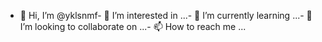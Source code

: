 - 👋 Hi, I’m @yklsnmf- 👀 I’m interested in ...- 🌱 I’m currently learning ...- 💞️ I’m looking to collaborate on ...- 📫 How to reach me ...<!---yklsnmf/yklsnmf is a ✨ special ✨ repository because its `README.md` (this file) appears on your GitHub profile.You can click the Preview link to take a look at your changes.--->
